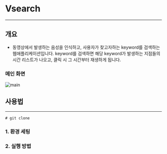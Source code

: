 # Vsearch
-------------
## 개요
 - 동영상에서 발생하는 음성을 인식하고, 사용자가 찾고자하는 keyword를 검색하는 웹애플리케이션입니다. keyword를 검색하면 해당 keyword가 발생하는 지점들의 시간 리스트가 나오고, 클릭 시 그 시간부터 재생하게 됩니다. 

### 메인 화면
 ![main](./screenshot/BuildingInfo.PNG)

## 사용법
-------------
```
# git clone 
```


### 1. 환경 세팅
### 2. 실행 방법
